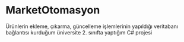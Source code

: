# MarketOtomasyon

Ürünlerin ekleme, çıkarma, güncelleme işlemlerinin yapıldığı veritabanı bağlantısı kurduğum üniversite 2. sınıfta yaptığım C# projesi
